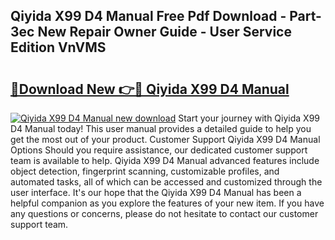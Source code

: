 ## Qiyida X99 D4 Manual Free Pdf Download - Part-3ec New Repair Owner Guide - User Service Edition VnVMS

# <h2><a href="http://cf17333.oget.top/?id=Qiyida+X99+D4+Manual">🔗Download New 👉🔴 Qiyida X99 D4 Manual</a></h2>

[![Qiyida X99 D4 Manual new download](https://i.imgur.com/5g1atiW.png)](http://cf17333.oget.top/?id=Qiyida+X99+D4+Manual)
Start your journey with Qiyida X99 D4 Manual today! This user manual provides a detailed guide to help you get the most out of your product. Customer Support Qiyida X99 D4 Manual Options Should you require assistance, our dedicated customer support team is available to help. Qiyida X99 D4 Manual advanced features include object detection, fingerprint scanning, customizable profiles, and automated tasks, all of which can be accessed and customized through the user interface. It's our hope that the Qiyida X99 D4 Manual has been a helpful companion as you explore the features of your new item. If you have any questions or concerns, please do not hesitate to contact our customer support team.
